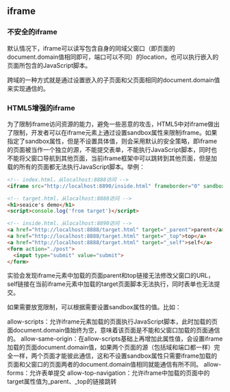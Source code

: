## iframe

### 不安全的iframe

默认情况下，iframe可以读写包含自身的同域父窗口（即页面的document.domain值相同即可，端口可以不同）的location，也可以执行嵌入的页面所包含的JavaScript脚本。

跨域的一种方式就是通过设置嵌入的子页面和父页面相同的document.domain值来实现通信的。

### HTML5增强的iframe

为了限制iframe访问资源的能力，避免一些恶意的攻击，HTML5中对iframe做出了限制，开发者可以在iframe元素上通过设置sandbox属性来限制iframe。如果指定了sandbox属性，但是不设置具体值，则会采用默认的安全策略，即iframe的页面被当作一个独立的源，不能提交表单，不能执行JavaScript脚本，同时也不能将父窗口导航到其他页面，当前iframe框架中可以跳转到其他页面，但是加载的所有的页面都无法执行JavaScript脚本。举例：

```html
<!-- index.html，从localhost:8888访问 -->
<iframe src="http://localhost:8890/inside.html" frameborder="0" sandbox></iframe>

<!-- target.html，从localhost:8888访问 -->
<h1>seaice's demo</h1>
<script>console.log('from target')</script>

<!-- inside.html，从localhost:8890访问 -->
<a href="http://localhost:8888/target.html" target="_parent">parent</a>
<a href="http://localhost:8888/target.html" target="_top">top</a>
<a href="http://localhost:8888/target.html" target="_self">self</a>
<form action="./post">
  <input type="submit" value="submit">
</form>
```

实验会发现iframe元素中加载的页面parent和top链接无法修改父窗口的URL，self链接在当前iframe元素中加载的target页面脚本无法执行，同时表单也无法提交。

如果需要放宽限制，可以根据需要设置sandbox属性的值。比如：

allow-scripts：允许iframe元素加载的页面执行JavaScript脚本，此时加载的页面document.domain值始终为空，意味着该页面是不能和父窗口加载的页面通信的。
allow-same-origin：在allow-scripts基础上再增加此属性值，会设置iframe加载的页面document.domain值，如果两个页面的源（包括域和端口都一样）完全一样，两个页面才能彼此通信，这和不设置sandbox属性只需要iframe加载的页面和父窗口的页面两者的document.domain值相同就能通信有所不同。
allow-forms：允许表单提交
allow-top-navigation：允许iframe中加载的页面中的target属性值为_parent、_top的链接跳转



